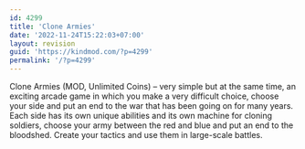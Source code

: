 ```yaml
---
id: 4299
title: 'Clone Armies'
date: '2022-11-24T15:22:03+07:00'
layout: revision
guid: 'https://kindmod.com/?p=4299'
permalink: '/?p=4299'
---
```


Clone Armies (MOD, Unlimited Coins) – very simple but at the same time, an exciting arcade game in which you make a very difficult choice, choose your side and put an end to the war that has been going on for many years. Each side has its own unique abilities and its own machine for cloning soldiers, choose your army between the red and blue and put an end to the bloodshed. Create your tactics and use them in large-scale battles.